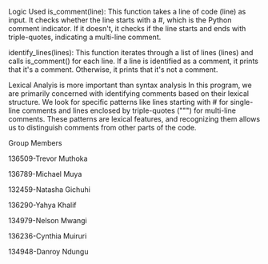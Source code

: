 Logic Used
is_comment(line): This function takes a line of code (line) as input. It checks whether the line starts with a #, which is the Python comment indicator.
If it doesn't, it checks if the line starts and ends with triple-quotes, indicating a multi-line comment.

identify_lines(lines): This function iterates through a list of lines (lines) and calls is_comment() for each line. 
If a line is identified as a comment, it prints that it's a comment. Otherwise, it prints that it's not a comment.


Lexical Analyis is more important than syntax analysis
In this program, we are primarily concerned with identifying comments based on their lexical structure. 
We look for specific patterns like lines starting with # for single-line comments and lines enclosed by triple-quotes (""") for multi-line comments. 
These patterns are lexical features, and recognizing them allows us to distinguish comments from other parts of the code.

Group Members

136509-Trevor Muthoka

136789-Michael Muya

132459-Natasha Gichuhi

136290-Yahya Khalif

134979-Nelson Mwangi

136236-Cynthia Muiruri

134948-Danroy Ndungu
